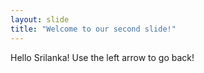 ```yaml
---
layout: slide
title: "Welcome to our second slide!"
---
```

Hello Srilanka!
Use the left arrow to go back!
